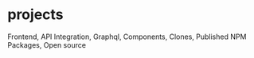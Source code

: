 # projects
Frontend, API Integration, Graphql, Components, Clones, Published NPM Packages, Open source
